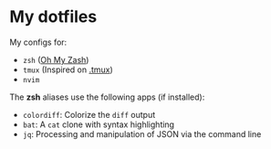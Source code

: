 # My dotfiles

My configs for:

- `zsh` ([Oh My Zash](https://github.com/ohmyzsh/ohmyzsh))
- `tmux` (Inspired on [.tmux](https://github.com/gpakosz/.tmux))
- `nvim`

The **zsh** aliases use the following apps (if installed):

- `colordiff`: Colorize the `diff` output
- `bat`: A `cat` clone with syntax highlighting
- `jq`: Processing and manipulation of JSON via the command line
